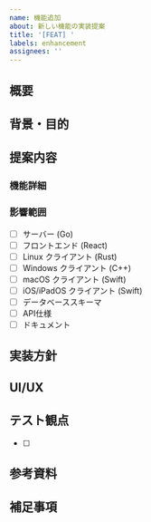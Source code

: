 ```yaml
---
name: 機能追加
about: 新しい機能の実装提案
title: '[FEAT] '
labels: enhancement
assignees: ''
---
```


## 概要
<!-- 追加したい機能の概要を簡潔に記述してください -->

## 背景・目的
<!-- なぜこの機能が必要か、どのような課題を解決するかを記述してください -->

## 提案内容
<!-- 具体的な実装内容や仕様を記述してください -->

### 機能詳細
<!-- 機能の詳細な動作や仕様を記述してください -->

### 影響範囲
<!-- この機能追加により影響を受けるコンポーネントやモジュールを記述してください -->
- [ ] サーバー (Go)
- [ ] フロントエンド (React)
- [ ] Linux クライアント (Rust)
- [ ] Windows クライアント (C++)
- [ ] macOS クライアント (Swift)
- [ ] iOS/iPadOS クライアント (Swift)
- [ ] データベーススキーマ
- [ ] API仕様
- [ ] ドキュメント

## 実装方針
<!-- 実装の方向性や技術的なアプローチを記述してください -->

## UI/UX
<!-- UI/UXに関する変更がある場合、画面遷移やワイヤーフレームを記述してください -->

## テスト観点
<!-- この機能のテストで確認すべき項目を記述してください -->
- [ ] 

## 参考資料
<!-- 関連するドキュメント、issue、外部リンクなどがあれば記述してください -->

## 補足事項
<!-- その他、実装時に注意すべき点や検討事項があれば記述してください -->


